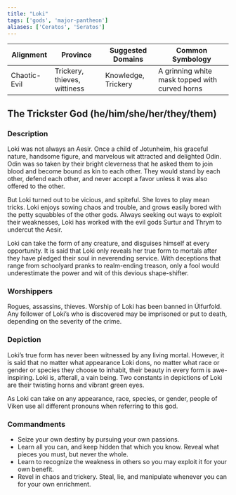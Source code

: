 ```yaml
---
title: "Loki"
tags: ['gods', 'major-pantheon']
aliases: ['Ceratos', 'Seratos']
---
```


| Alignment | Province |  Suggested Domains | Common Symbology |
| ----------| ---------| -------------------| -----------------|
| Chaotic-Evil | Trickery, thieves, wittiness | Knowledge, Trickery | A grinning white mask topped with curved horns |

## The Trickster God (he/him/she/her/they/them)

### Description

Loki was not always an Aesir. Once a child of Jotunheim, his graceful nature, handsome figure, and marvelous wit attracted and delighted Odin. Odin was so taken by their bright cleverness that he asked them to join blood and become bound as kin to each other. They would stand by each other, defend each other, and never accept a favor unless it was also offered to the other.

But Loki turned out to be vicious, and spiteful. She loves to play mean tricks. Loki enjoys sowing chaos and trouble, and grows easily bored with the petty squabbles of the other gods. Always seeking out ways to exploit their weaknesses, Loki has worked with the evil gods Surtur and Thrym to undercut the Aesir. 

Loki can take the form of any creature, and disguises himself at every opportunity. It is said that Loki only reveals her true form to mortals after they have pledged their soul in neverending service. With deceptions that range from schoolyard pranks to realm-ending treason, only a fool would underestimate the power and wit of this devious shape-shifter.

### Worshippers

Rogues, assassins, thieves. Worship of Loki has been banned in Úlfurfold. Any follower of Loki’s who is discovered may be imprisoned or put to death, depending on the severity of the crime.

### Depiction

Loki’s true form has never been witnessed by any living mortal. However, it is said that no matter what appearance Loki dons, no matter what race or gender or species they choose to inhabit, their beauty in every form is awe-inspiring. Loki is, afterall, a vain being. Two constants in depictions of Loki are their twisting horns and vibrant green eyes.

As Loki can take on any appearance, race, species, or gender, people of Viken use all different pronouns when referring to this god.

### Commandments

- Seize your own destiny by pursuing your own passions.
- Learn all you can, and keep hidden that which you know. Reveal what pieces you must, but never the whole.
- Learn to recognize the weakness in others so you may exploit it for your own benefit.
- Revel in chaos and trickery. Steal, lie, and manipulate whenever you can for your own enrichment.

